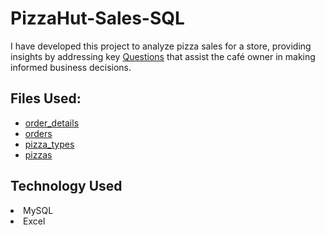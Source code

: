 # PizzaHut-Sales-SQL
I have developed this project to analyze pizza sales for a store, providing insights by addressing key <a href="https://github.com/HemangTaori/PizzaHut-Sales-SQL/blob/main/Questions.txt">Questions</a> that assist the café owner in making informed business decisions.

## Files Used:
- <a href="https://github.com/HemangTaori/PizzaHut-Sales-SQL/blob/main/order_details.csv">order_details</a>
- <a href="https://github.com/HemangTaori/PizzaHut-Sales-SQL/blob/main/orders.csv">orders</a>
- <a href="https://github.com/HemangTaori/PizzaHut-Sales-SQL/blob/main/pizza_types.csv">pizza_types</a>
- <a href="https://github.com/HemangTaori/PizzaHut-Sales-SQL/blob/main/pizzas.csv">pizzas</a>

## Technology Used
<li> MySQL</li>
<li> Excel</li>
